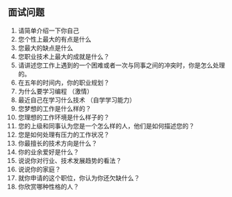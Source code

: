 ## 面试问题
1. 请简单介绍一下你自己
0. 您个性上最大的有点是什么
0. 您最大的缺点是什么
0. 您职业技术上最大的成就是什么？
0. 请讲述您工作上遇到的一个困难或者一次与同事之间的冲突时，你是怎么处理的。
0. 在五年的时间内，你的职业规划？
0. 为什么要学习编程 （激情）
0. 最近自己在学习什么技术 （自学学习能力）
0. 您梦想的工作是什么样的？
0. 您理想的工作环境是什么样子的？
0. 您的上级和同事认为您是一个怎么样的人，他们是如何描述您的？ 	
0. 您是如何处理有压力的工作状况？
0. 你最擅长的技术方向是什么？
0. 你的业余爱好是什么？
0. 说说你对行业、技术发展趋势的看法？
0. 说说你的家庭？
0. 就你申请的这个职位，你认为你还欠缺什么？
0. 你欣赏哪种性格的人？